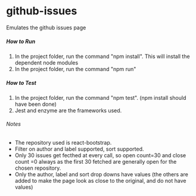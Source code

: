 # github-issues
Emulates the github issues page

##### How to Run
1. In the project folder, run the command "npm install". This will install the dependent node modules
2. In the project folder, run the command "npm run"

##### How to Test
1. In the project folder, run the command "npm test". (npm install should have been done)
2. Jest and enzyme are the frameworks used.

###### Notes
- The repository used is react-bootstrap.
- Filter on author and label supported, sort supported.
- Only 30 issues get fecthed at every call, so open count=30 and close count =0 always as the first 30 fetched are generally open for the chosen repository.
- Only the author, label and sort drop downs have values (the others are added to make the page look as close to the original, and do not have values)

